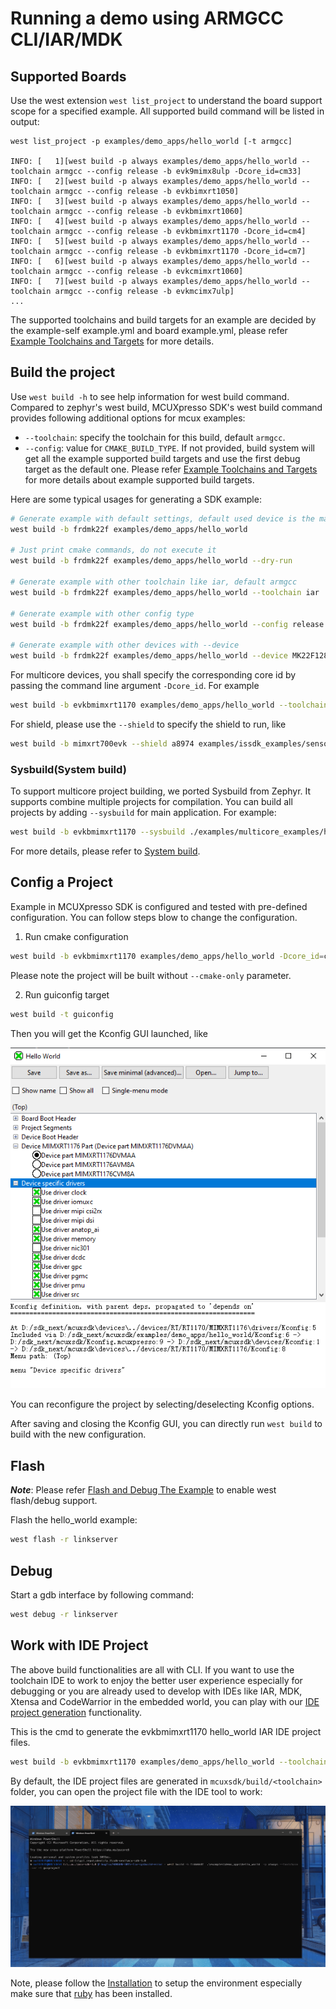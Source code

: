 # Running a demo using ARMGCC CLI/IAR/MDK

## Supported Boards

Use the west extension `west list_project` to understand the board support scope for a specified example. All supported build command will be listed in output:

```base
west list_project -p examples/demo_apps/hello_world [-t armgcc]

INFO: [   1][west build -p always examples/demo_apps/hello_world --toolchain armgcc --config release -b evk9mimx8ulp -Dcore_id=cm33]
INFO: [   2][west build -p always examples/demo_apps/hello_world --toolchain armgcc --config release -b evkbimxrt1050]
INFO: [   3][west build -p always examples/demo_apps/hello_world --toolchain armgcc --config release -b evkbmimxrt1060]
INFO: [   4][west build -p always examples/demo_apps/hello_world --toolchain armgcc --config release -b evkbmimxrt1170 -Dcore_id=cm4]
INFO: [   5][west build -p always examples/demo_apps/hello_world --toolchain armgcc --config release -b evkbmimxrt1170 -Dcore_id=cm7]
INFO: [   6][west build -p always examples/demo_apps/hello_world --toolchain armgcc --config release -b evkcmimxrt1060]
INFO: [   7][west build -p always examples/demo_apps/hello_world --toolchain armgcc --config release -b evkmcimx7ulp]
...

```

The supported toolchains and build targets for an example are decided by the example-self example.yml and board example.yml, please refer [Example Toolchains and Targets](../develop/sdk/example_development.md#example-toolchains-and-targets) for more details.

## Build the project

Use `west build -h` to see help information for west build command.
Compared to zephyr's west build, MCUXpresso SDK's west build command provides following additional options for mcux examples:

- `--toolchain`: specify the toolchain for this build, default `armgcc`.
- `--config`: value for `CMAKE_BUILD_TYPE`. If not provided, build system will get all the example supported build targets and use the first debug target as the default one. Please refer [Example Toolchains and Targets](../develop/sdk/example_development.md#example-toolchains-and-targets) for more details about example supported build targets.

Here are some typical usages for generating a SDK example:

```bash
# Generate example with default settings, default used device is the mainset MK22F51212
west build -b frdmk22f examples/demo_apps/hello_world

# Just print cmake commands, do not execute it
west build -b frdmk22f examples/demo_apps/hello_world --dry-run

# Generate example with other toolchain like iar, default armgcc
west build -b frdmk22f examples/demo_apps/hello_world --toolchain iar

# Generate example with other config type
west build -b frdmk22f examples/demo_apps/hello_world --config release

# Generate example with other devices with --device
west build -b frdmk22f examples/demo_apps/hello_world --device MK22F12810 --config release
```

For multicore devices, you shall specify the corresponding core id by passing the command line argument `-Dcore_id`. For example

```bash
west build -b evkbmimxrt1170 examples/demo_apps/hello_world --toolchain iar -Dcore_id=cm7 --config flexspi_nor_debug
```

For shield, please use the `--shield` to specify the shield to run, like

```bash
west build -b mimxrt700evk --shield a8974 examples/issdk_examples/sensors/fxls8974cf/fxls8974cf_poll -Dcore_id=cm33_core0
```

### Sysbuild(System build)

To support multicore project building, we ported Sysbuild from Zephyr. It supports combine multiple projects for compilation. You can build all projects by adding `--sysbuild` for main application. For example:

```bash
west build -b evkbmimxrt1170 --sysbuild ./examples/multicore_examples/hello_world/primary -Dcore_id=cm7  --config flexspi_nor_debug --toolchain=armgcc -p always
```
For more details, please refer to [System build](../develop/build_system/Sysbuild.md#sysbuild).

## Config a Project

Example in MCUXpresso SDK is configured and tested with pre-defined configuration. You can follow steps blow to change the configuration.

1. Run cmake configuration

```bash
west build -b evkbmimxrt1170 examples/demo_apps/hello_world -Dcore_id=cm7 --cmake-only -p
```

Please note the project will be built without `--cmake-only` parameter.

2. Run guiconfig target

```bash
west build -t guiconfig
```

Then you will get the Kconfig GUI launched, like

![kconfig_gui](../develop/build_system/_doc/kconfig_gui.png)

You can reconfigure the project by selecting/deselecting Kconfig options.

After saving and closing the Kconfig GUI, you can directly run `west build` to build with the new configuration.


## Flash

***Note***: Please refer [Flash and Debug The Example](../develop/sdk/example_development.md#flash-and-debug-the-example) to enable west flash/debug support.

Flash the hello_world example:

```bash
west flash -r linkserver
```

## Debug

Start a gdb interface by following command:

```bash
west debug -r linkserver
```
## Work with IDE Project

The above build functionalities are all with CLI. If you want to use the toolchain IDE to work to enjoy the better user experience especially for debugging or you are already used to develop with IDEs like  IAR, MDK, Xtensa and CodeWarrior in the embedded world, you can play with our [IDE project generation](../develop/build_system/IDE_Project.md) functionality.

This is the cmd to generate the evkbmimxrt1170 hello_world IAR IDE project files.

```bash
west build -b evkbmimxrt1170 examples/demo_apps/hello_world --toolchain iar -Dcore_id=cm7 --config flexspi_nor_debug -p always -t guiproject
```

By default, the IDE project files are generated in `mcuxsdk/build/<toolchain>` folder, you can open the project file with the IDE tool to work:

![gui_project](../develop/build_system/_doc/gui_project.gif)

Note, please follow the [Installation](./installation.md) to setup the environment especially make sure that [ruby](./installation.md/ruby) has been installed.